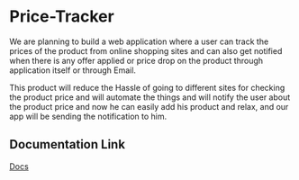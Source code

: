 # Price-Tracker

We are planning to build a web application where a user can track the prices of the product from online shopping sites and can also get notified when there is any offer applied or price drop on the product through application itself or through Email.

This product will reduce the Hassle of going to different sites for checking the product price and will automate the things and will notify the user about the product price and now he can easily add his product and relax, and our app will be sending the notification to him.



## Documentation Link 

<a  target="_blank" href="https://docs.google.com/document/d/1mnnNtCR-2ijMbz4-Q8HYMh9HCkWjgQsxS0MAF1xq4xE/edit?usp=sharing">Docs</a>
